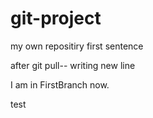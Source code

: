 # git-project
my own repositiry
first sentence

after git pull-- writing new line

I am in FirstBranch now.

test
